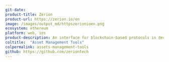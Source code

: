 ```yaml
---
git-date: 
product-title: Zerion
product-url: https://zerion.io/en
image: /images/output_md/httpszerionioen.png
ecosystem: ethereum
platform: web, ios
product-description: An interface for blockchain-based protocols in decentralized finance applications.
coltitle:  "Asset Management Tools"
colpermalink: assets-management-tools
github: https://github.com/zeriontech
---
```

